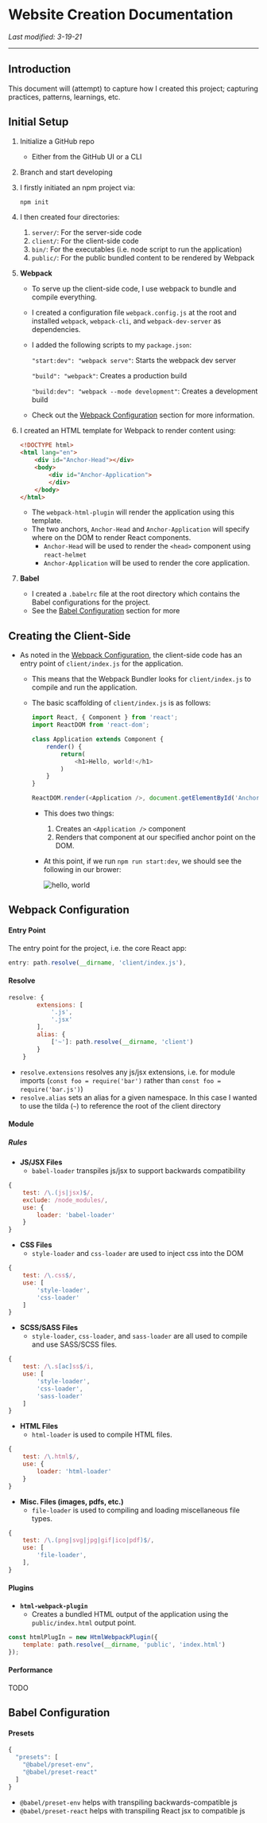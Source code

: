 # Website Creation Documentation

_Last modified: 3-19-21_

---
## Introduction
This document will (attempt) to capture how I created this project; capturing practices, patterns, learnings, etc.

## Initial Setup
1. Initialize a GitHub repo
   - Either from the GitHub UI or a CLI
2. Branch and start developing
3. I firstly initiated an npm project via:

   ```bash
   npm init
   ```
   
4. I then created four directories:
   1. `server/`: For the server-side code
   2. `client/`: For the client-side code
   3. `bin/`: For the executables (i.e. node script to run the application)
   4. `public/`: For the public bundled content to be rendered by Webpack
   
5. **Webpack**
   - To serve up the client-side code, I use webpack to bundle and compile everything.
   - I created a configuration file `webpack.config.js` at the root and installed `webpack`, `webpack-cli`, and `webpack-dev-server` as dependencies.
   - I added the following scripts to my `package.json`:
   
      `"start:dev": "webpack serve"`: Starts the webpack dev server
      
      `"build": "webpack"`: Creates a production build
      
      `"build:dev": "webpack --mode development"`: Creates a development build
      
   - Check out the [Webpack Configuration](#webpack-configuration) section for more information.

6. I created an HTML template for Webpack to render content using:

    ```html
    <!DOCTYPE html>
    <html lang="en">
        <div id="Anchor-Head"></div>
        <body>
            <div id="Anchor-Application">
            </div>
        </body>
    </html>
    ```

    - The `webpack-html-plugin` will render the application using this template.
    - The two anchors, `Anchor-Head` and `Anchor-Application` will specify where on the DOM to render React components.
       - `Anchor-Head` will be used to render the `<head>` component using `react-helmet`
       - `Anchor-Application` will be used to render the core application.

7. **Babel**
   - I created a `.babelrc` file at the root directory which contains the Babel configurations for the project.
   - See the [Babel Configuration](#babel-configuration) section for more

## Creating the Client-Side

- As noted in the [Webpack Configuration](#entry-point), the client-side code has an entry point of `client/index.js` for the application.
   - This means that the Webpack Bundler looks for `client/index.js` to compile and run the application.
   - The basic scaffolding of `client/index.js` is as follows:
   
      ```js
      import React, { Component } from 'react';
      import ReactDOM from 'react-dom';
      
      class Application extends Component {
          render() {
              return(
                  <h1>Hello, world!</h1>
              )
          }
      }
      
      ReactDOM.render(<Application />, document.getElementById('Anchor-Application'));
      ```
     
        - This does two things:
           1. Creates an `<Application />` component
           2. Renders that component at our specified anchor point on the DOM.
        
        - At this point, if we run `npm run start:dev`, we should see the following in our brower:
        
           ![hello, world](assets/images/hello_world.png)

## Webpack Configuration

#### Entry Point
The entry point for the project, i.e. the core React app:
```js
entry: path.resolve(__dirname, 'client/index.js'),
```

#### Resolve
```js
resolve: {
        extensions: [
            '.js',
            '.jsx'
        ],
        alias: {
            ['~']: path.resolve(__dirname, 'client')
        }
    }
```

- `resolve.extensions` resolves any js/jsx extensions, i.e. for module imports (`const foo = require('bar')` rather than `const foo = require('bar.js')`)
- `resolve.alias` sets an alias for a given namespace. In this case I wanted to use the tilda (`~`) to reference the root of the client directory

#### Module
##### Rules

- **JS/JSX Files**
   - `babel-loader` transpiles js/jsx to support backwards compatibility
```js
{
    test: /\.(js|jsx)$/,
    exclude: /node_modules/,
    use: {
        loader: 'babel-loader'
    }
}
```

- **CSS Files**
   - `style-loader` and `css-loader` are used to inject css into the DOM
```js
{
    test: /\.css$/,
    use: [
        'style-loader',
        'css-loader'
    ]
}
```

- **SCSS/SASS Files**
   - `style-loader`, `css-loader`, and `sass-loader` are all used to compile and use SASS/SCSS files.
```js
{
    test: /\.s[ac]ss$/i,
    use: [
        'style-loader',
        'css-loader',
        'sass-loader'
    ]
}
```

- **HTML Files**
   - `html-loader` is used to compile HTML files.
```js
{
    test: /\.html$/,
    use: {
        loader: 'html-loader'
    }
}
```

- **Misc. Files (images, pdfs, etc.)**
   - `file-loader` is used to compiling and loading miscellaneous file types.
```js
{
    test: /\.(png|svg|jpg|gif|ico|pdf)$/,
    use: [
        'file-loader',
    ],
}
```

#### Plugins
- **`html-webpack-plugin`**
   - Creates a bundled HTML output of the application using the `public/index.html` output point.
```js
const htmlPlugIn = new HtmlWebpackPlugin({
    template: path.resolve(__dirname, 'public', 'index.html')
});
```

#### Performance
TODO

## Babel Configuration
#### Presets
```js
{
  "presets": [
    "@babel/preset-env",
    "@babel/preset-react"
  ]
}
```

- `@babel/preset-env` helps with transpiling backwards-compatible js
- `@babel/preset-react` helps with transpiling React jsx to compatible js

